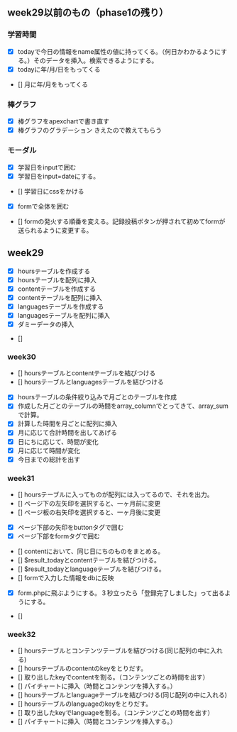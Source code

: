 <!-- # posse課題進捗

## week13
### トップページ
- [x] 上部にPOSSEロゴ、4th weekを表示出来ましたか？"
- [x] "上部に「記録・投稿」ボタンを表示出来ましたか？
- [x] 学習時間（当日、月合計、全体合計）を表示出来ましたか？
- [x] 下部2020年10月を表示出来ましたか？
- [x] グラフを除いた全体的な見た目は見本サイトと同じになっていますか？				
- [x] 「記録・投稿」ボタンを押下時、モーダルが表示されますか？				
#### トップページの画像
(https://user-images.githubusercontent.com/107235222/197480725-88654e24-d5ab-4653-aae2-9d36fd0ec7b4.png)

### モーダル
- [x] 学習日欄をクリックするとカレンダーが表示されますか？"				
- [x] カレンダーの日付をクリックするとテキストボックスに反映されるようになっていますか？				
- [x] 学習コンテンツ、学習言語、学習時間、Twitter用コメントを表示出来ましたか？				
- [x] Twitterにシェアするボタンを表示出来ましたか？				
- [x] 「記録・投稿」ボタンを表示出来ましたか？				
- [x] 上部の❌ボタンをクリックするとモーダルを閉じるように出来ましたか？				
- [x] 「記録・投稿」ボタン押下時、ローディング画面が表示されるように出来ましたか？				
- [ ] 全体的な見た目は見本サイトと同じになっていますか？				
#### モーダルの画像
(https://user-images.githubusercontent.com/107235222/197481580-7b730091-7b01-415f-b75a-6b6642182f24.png)

## week14
### 棒グラフ
- [x] y軸に0h、2h、4h、6h、8hを表示出来ましたか？ "				
- [x] "x軸に2、4、6、8......30を表示出来ましたか？
- [x] 2h、4h、6h、8h右に横線が表示されないように出来ましたか？				
- [x] グラフ線を青色に出来ましたか？				
- [ ] 全体的な見た目は見本サイトと同じになっていますか？				

### 円グラフ（学習言語）
- [ ] ドーナツ型（中央を穴あき）に出来ましたか？"				
- [ ] ドーナツ型（中央を穴あき）に出来ましたか？				
- [ ] 円グラフの項目に%表示を出来ましたか？				
- [ ] 全体的な見た目は見本サイトと同じになっていますか？				
- [ ] "円グラフ（学習コンテンツ）
- [ ] ドーナツ型（中央を穴あき）に出来ましたか？"				
- [ ] 円グラフの項目毎に色を指定できましたか？				
- [ ] 円グラフの項目に%表示を出来ましたか？				
- [ ] 全体的な見た目は見本サイトと同じになっていますか？				

## week15
### Twitterにシェアする
- [x]「Twitterにシェアする」をチェックし、「記録・投稿」ボタン押下時にTwitter画面が表示されますか？"	
- [x] Twitter画面に「Twitter用コメント」欄の内容が反映されるように出来ましたか？				
### ローディング画面
- [x] ローディング中なことを表現する円を表示出来ましたか？"				
- [x] 3秒程度経過したら「記録・投稿 完了しました」が表示されるように出来ましたか？				
- [x] 全体的な見た目は見本サイトと同じになっていますか？				 -->


<!-- phase2 -->
## week29以前のもの（phase1の残り）
### 学習時間
- [x] todayで今日の情報をname属性の値に持ってくる。（何日かわかるようにする。）そのデータを挿入。検索できるようにする。
- [x] todayに年/月/日をもってくる
- [] 月に年/月をもってくる
### 棒グラフ
- [x] 棒グラフをapexchartで書き直す
- [x] 棒グラフのグラデーション
きえたので教えてもらう
### モーダル
- [x] 学習日をinputで囲む
- [x] 学習日をinput=dateにする。
- [] 学習日にcssをかける
- [x] formで全体を囲む
- [] formの発火する順番を変える。記録投稿ボタンが押されて初めてformが送られるように変更する。


## week29
- [x] hoursテーブルを作成する
- [x] hoursテーブルを配列に挿入
- [x] contentテーブルを作成する
- [x] contentテーブルを配列に挿入
- [x] languagesテーブルを作成する
- [x] languagesテーブルを配列に挿入
- [x] ダミーデータの挿入
- []

### week30
- [] hoursテーブルとcontentテーブルを結びつける
- [] hoursテーブルとlanguagesテーブルを結びつける
- [x] hoursテーブルの条件絞り込みで月ごとのテーブルを作成
- [x] 作成した月ごとのテーブルの時間をarray_columnでとってきて、array_sumで計算。
- [x] 計算した時間を月ごとに配列に挿入
- [x] 月に応じて合計時間を出してあげる
- [x] 日にちに応じて、時間が変化
- [x] 月に応じて時間が変化
- [x] 今日までの総計を出す

### week31
- [] hoursテーブルに入ってものが配列には入ってるので、それを出力。
- [] ページ下の左矢印を選択すると、一ヶ月前に変更
- [] ページ板の右矢印を選択すると、一ヶ月後に変更
- [x] ページ下部の矢印をbuttonタグで囲む
- [x] ページ下部をformタグで囲む
- [] contentにおいて、同じ日にちのものをまとめる。
- [] $result_todayとcontentテーブルを結びつける。
- [] $result_todayとlanguageテーブルを結びつける。
- [] formで入力した情報をdbに反映
- [x] form.phpに飛ぶようにする。３秒立ったら「登録完了しました」って出るようにする。
- []  

### week32
- [] hoursテーブルとコンテンツテーブルを結びつける(同じ配列の中に入れる)
- [] hoursテーブルのcontentのkeyをとりだす。
- [] 取り出したkeyでcontentを割る。（コンテンツごとの時間を出す）
- [] パイチャートに挿入（時間とコンテンツを挿入する。）
- [] hoursテーブルとlanguageテーブルを結びつける(同じ配列の中に入れる)
- [] hoursテーブルのlanguageのkeyをとりだす。
- [] 取り出したkeyでlanguageを割る。（コンテンツごとの時間を出す）
- [] パイチャートに挿入（時間とコンテンツを挿入する。）